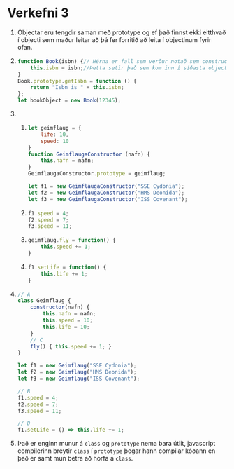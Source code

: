 # Verkefni 3

1.  Objectar eru tengdir saman með prototype og ef það finnst ekki eitthvað í objecti sem maður leitar að þá fer forritið að leita í objectinum fyrir ofan.
2.  ```javascript
    function Book(isbn) {// Hérna er fall sem verður notað sem constructorinn
        this.isbn = isbn;//Þetta setir það sem kom inn í síðasta object (this) og .isbn
    }
    Book.prototype.getIsbn = function () {
        return "Isbn is " + this.isbn;
    };
    let bookObject = new Book(12345);
    ```
3.  
    1.  ```javascript
        let geimflaug = {
            life: 10,
            speed: 10
        }
        function GeimflaugaConstructor (nafn) {
            this.nafn = nafn;
        }
        GeimflaugaConstructor.prototype = geimflaug;

        let f1 = new GeimflaugaConstructor("SSE Cydonia");
        let f2 = new GeimflaugaConstructor("HMS Deonida");
        let f3 = new GeimflaugaConstructor("ISS Covenant");
        ```
    2.  ```javascript
        f1.speed = 4;
        f2.speed = 7;
        f3.speed = 11;
        ```
    3.  ```javascript
        geimflaug.fly = function() {
            this.speed += 1;
        }
        ```
    4.  ```javascript
        f1.setLife = function() {
            this.life += 1;
        }
        ```
4.  ```javascript
    // A
    class Geimflaug {
        constructor(nafn) {
            this.nafn = nafn;
            this.speed = 10;
            this.life = 10;
        }
        // C
        fly() { this.speed += 1; }
    }

    let f1 = new Geimflaug("SSE Cydonia");
    let f2 = new Geimflaug("HMS Deonida");
    let f3 = new Geimflaug("ISS Covenant");

    // B
    f1.speed = 4;
    f2.speed = 7;
    f3.speed = 11;

    // D
    f1.setLife = () => this.life += 1;
    ```
5.  Það er enginn munur á `class` og `prototype` nema bara útlit, javascript compilerinn breytir `class` í `prototype` þegar hann compilar kóðann en það er samt mun betra að horfa á `class`.